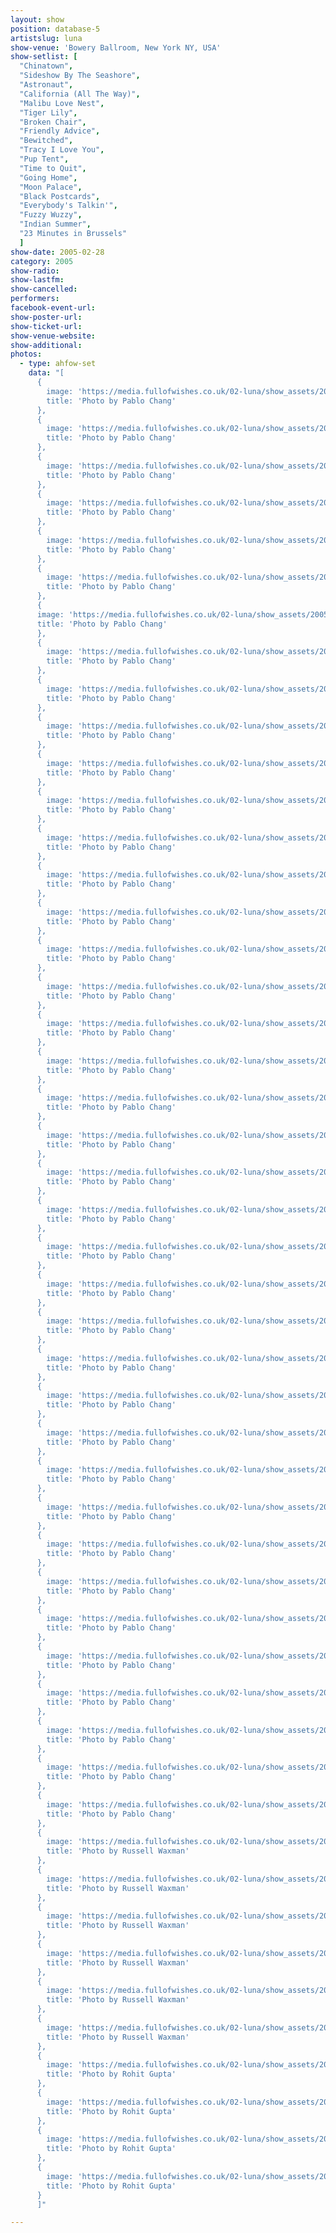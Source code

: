 ```yaml
---
layout: show
position: database-5
artistslug: luna
show-venue: 'Bowery Ballroom, New York NY, USA'
show-setlist: [
  "Chinatown",
  "Sideshow By The Seashore",
  "Astronaut",
  "California (All The Way)",
  "Malibu Love Nest",
  "Tiger Lily",
  "Broken Chair",
  "Friendly Advice",
  "Bewitched",
  "Tracy I Love You",
  "Pup Tent",
  "Time to Quit",
  "Going Home",
  "Moon Palace",
  "Black Postcards",
  "Everybody's Talkin'",
  "Fuzzy Wuzzy",
  "Indian Summer",
  "23 Minutes in Brussels"
  ]
show-date: 2005-02-28
category: 2005
show-radio:
show-lastfm:
show-cancelled:
performers:
facebook-event-url:
show-poster-url:
show-ticket-url:
show-venue-website:
show-additional:
photos:
  - type: ahfow-set
    data: "[
      {
        image: 'https://media.fullofwishes.co.uk/02-luna/show_assets/2005-02-28/20050228_213220D0.jpg',
        title: 'Photo by Pablo Chang'
      },
      {
        image: 'https://media.fullofwishes.co.uk/02-luna/show_assets/2005-02-28/20050228_231939D3.jpg',
        title: 'Photo by Pablo Chang'
      },
      {
        image: 'https://media.fullofwishes.co.uk/02-luna/show_assets/2005-02-28/20050228_232003D2.jpg',
        title: 'Photo by Pablo Chang'
      },
      {
        image: 'https://media.fullofwishes.co.uk/02-luna/show_assets/2005-02-28/20050228_232343D9.jpg',
        title: 'Photo by Pablo Chang'
      },
      {
        image: 'https://media.fullofwishes.co.uk/02-luna/show_assets/2005-02-28/20050228_232534D1.jpg',
        title: 'Photo by Pablo Chang'
      },
      {
        image: 'https://media.fullofwishes.co.uk/02-luna/show_assets/2005-02-28/20050228_232749D8.jpg',
        title: 'Photo by Pablo Chang'
      },
      {
      image: 'https://media.fullofwishes.co.uk/02-luna/show_assets/2005-02-28/20050228_232937D5.jpg',
      title: 'Photo by Pablo Chang'
      },
      {
        image: 'https://media.fullofwishes.co.uk/02-luna/show_assets/2005-02-28/20050228_233037D6.jpg',
        title: 'Photo by Pablo Chang'
      },
      {
        image: 'https://media.fullofwishes.co.uk/02-luna/show_assets/2005-02-28/20050228_233244D7.jpg',
        title: 'Photo by Pablo Chang'
      },
      {
        image: 'https://media.fullofwishes.co.uk/02-luna/show_assets/2005-02-28/20050228_233926D4.jpg',
        title: 'Photo by Pablo Chang'
      },
      {
        image: 'https://media.fullofwishes.co.uk/02-luna/show_assets/2005-02-28/20050228_23450104.jpg',
        title: 'Photo by Pablo Chang'
      },
      {
        image: 'https://media.fullofwishes.co.uk/02-luna/show_assets/2005-02-28/20050228_23482601.jpg',
        title: 'Photo by Pablo Chang'
      },
      {
        image: 'https://media.fullofwishes.co.uk/02-luna/show_assets/2005-02-28/20050228_23512300.jpg',
        title: 'Photo by Pablo Chang'
      },
      {
        image: 'https://media.fullofwishes.co.uk/02-luna/show_assets/2005-02-28/20050228_23541902.jpg',
        title: 'Photo by Pablo Chang'
      },
      {
        image: 'https://media.fullofwishes.co.uk/02-luna/show_assets/2005-02-28/20050228_23544403.jpg',
        title: 'Photo by Pablo Chang'
      },
      {
        image: 'https://media.fullofwishes.co.uk/02-luna/show_assets/2005-02-28/20050228_235550F3.jpg',
        title: 'Photo by Pablo Chang'
      },
      {
        image: 'https://media.fullofwishes.co.uk/02-luna/show_assets/2005-02-28/20050228_Bowery_Pablo-01.jpg',
        title: 'Photo by Pablo Chang'
      },
      {
        image: 'https://media.fullofwishes.co.uk/02-luna/show_assets/2005-02-28/20050228_Bowery_Pablo-02.jpg',
        title: 'Photo by Pablo Chang'
      },
      {
        image: 'https://media.fullofwishes.co.uk/02-luna/show_assets/2005-02-28/20050228_Bowery_Pablo-03.jpg',
        title: 'Photo by Pablo Chang'
      },
      {
        image: 'https://media.fullofwishes.co.uk/02-luna/show_assets/2005-02-28/20050228_Bowery_Pablo-04.jpg',
        title: 'Photo by Pablo Chang'
      },
      {
        image: 'https://media.fullofwishes.co.uk/02-luna/show_assets/2005-02-28/20050228_Bowery_Pablo-05.jpg',
        title: 'Photo by Pablo Chang'
      },
      {
        image: 'https://media.fullofwishes.co.uk/02-luna/show_assets/2005-02-28/20050228_Bowery_Pablo-06.jpg',
        title: 'Photo by Pablo Chang'
      },
      {
        image: 'https://media.fullofwishes.co.uk/02-luna/show_assets/2005-02-28/20050228_Bowery_Pablo-07.jpg',
        title: 'Photo by Pablo Chang'
      },
      {
        image: 'https://media.fullofwishes.co.uk/02-luna/show_assets/2005-02-28/20050228_Bowery_Pablo-08.jpg',
        title: 'Photo by Pablo Chang'
      },
      {
        image: 'https://media.fullofwishes.co.uk/02-luna/show_assets/2005-02-28/20050228_Bowery_Pablo-09.jpg',
        title: 'Photo by Pablo Chang'
      },
      {
        image: 'https://media.fullofwishes.co.uk/02-luna/show_assets/2005-02-28/20050228_Bowery_Pablo-10.jpg',
        title: 'Photo by Pablo Chang'
      },
      {
        image: 'https://media.fullofwishes.co.uk/02-luna/show_assets/2005-02-28/20050228_Bowery_Pablo-11.jpg',
        title: 'Photo by Pablo Chang'
      },
      {
        image: 'https://media.fullofwishes.co.uk/02-luna/show_assets/2005-02-28/20050301_00000806.jpg',
        title: 'Photo by Pablo Chang'
      },
      {
        image: 'https://media.fullofwishes.co.uk/02-luna/show_assets/2005-02-28/20050301_00004705.jpg',
        title: 'Photo by Pablo Chang'
      },
      {
        image: 'https://media.fullofwishes.co.uk/02-luna/show_assets/2005-02-28/20050301_000240F8.jpg',
        title: 'Photo by Pablo Chang'
      },
      {
        image: 'https://media.fullofwishes.co.uk/02-luna/show_assets/2005-02-28/20050301_001016F9.jpg',
        title: 'Photo by Pablo Chang'
      },
      {
        image: 'https://media.fullofwishes.co.uk/02-luna/show_assets/2005-02-28/20050301_003350F6.jpg',
        title: 'Photo by Pablo Chang'
      },
      {
        image: 'https://media.fullofwishes.co.uk/02-luna/show_assets/2005-02-28/20050301_003422F7.jpg',
        title: 'Photo by Pablo Chang'
      },
      {
        image: 'https://media.fullofwishes.co.uk/02-luna/show_assets/2005-02-28/20050301_003947F5.jpg',
        title: 'Photo by Pablo Chang'
      },
      {
        image: 'https://media.fullofwishes.co.uk/02-luna/show_assets/2005-02-28/20050301_004445F4.jpg',
        title: 'Photo by Pablo Chang'
      },
      {
        image: 'https://media.fullofwishes.co.uk/02-luna/show_assets/2005-02-28/20050301_004445FF.jpg',
        title: 'Photo by Pablo Chang'
      },
      {
        image: 'https://media.fullofwishes.co.uk/02-luna/show_assets/2005-02-28/20050301_004940FE.jpg',
        title: 'Photo by Pablo Chang'
      },
      {
        image: 'https://media.fullofwishes.co.uk/02-luna/show_assets/2005-02-28/20050301_005208FD.jpg',
        title: 'Photo by Pablo Chang'
      },
      {
        image: 'https://media.fullofwishes.co.uk/02-luna/show_assets/2005-02-28/20050301_005221FC.jpg',
        title: 'Photo by Pablo Chang'
      },
      {
        image: 'https://media.fullofwishes.co.uk/02-luna/show_assets/2005-02-28/20050228_Bowery-NYC-01.jpg',
        title: 'Photo by Russell Waxman'
      },
      {
        image: 'https://media.fullofwishes.co.uk/02-luna/show_assets/2005-02-28/20050228_Bowery-NYC-02.jpg',
        title: 'Photo by Russell Waxman'
      },
      {
        image: 'https://media.fullofwishes.co.uk/02-luna/show_assets/2005-02-28/20050228_Bowery-NYC-03.jpg',
        title: 'Photo by Russell Waxman'
      },
      {
        image: 'https://media.fullofwishes.co.uk/02-luna/show_assets/2005-02-28/20050228_Bowery-NYC-04.jpg',
        title: 'Photo by Russell Waxman'
      },
      {
        image: 'https://media.fullofwishes.co.uk/02-luna/show_assets/2005-02-28/20050228_Bowery-NYC-05.jpg',
        title: 'Photo by Russell Waxman'
      },
      {
        image: 'https://media.fullofwishes.co.uk/02-luna/show_assets/2005-02-28/20050228_Bowery-NYC-06.jpg',
        title: 'Photo by Russell Waxman'
      },
      {
        image: 'https://media.fullofwishes.co.uk/02-luna/show_assets/2005-02-28/20050228_Bowery-NYC-07.jpg',
        title: 'Photo by Rohit Gupta'
      },
      {
        image: 'https://media.fullofwishes.co.uk/02-luna/show_assets/2005-02-28/20050228_Bowery-NYC-08.jpg',
        title: 'Photo by Rohit Gupta'
      },
      {
        image: 'https://media.fullofwishes.co.uk/02-luna/show_assets/2005-02-28/20050228_Bowery-NYC-09.jpg',
        title: 'Photo by Rohit Gupta'
      },
      {
        image: 'https://media.fullofwishes.co.uk/02-luna/show_assets/2005-02-28/20050228_Bowery-NYC-10.jpg',
        title: 'Photo by Rohit Gupta'
      }
      ]"

---
```



